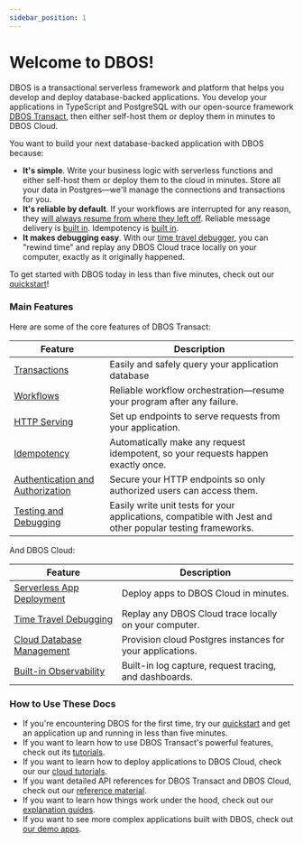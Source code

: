 ```yaml
---
sidebar_position: 1
---
```


# Welcome to DBOS!

DBOS is a transactional serverless framework and platform that helps you develop and deploy database-backed applications.
You develop your applications in TypeScript and PostgreSQL with our open-source framework [DBOS Transact](https://github.com/dbos-inc/dbos-ts), then either self-host them or deploy them in minutes to DBOS Cloud.

You want to build your next database-backed application with DBOS because:

- **It's simple**.  Write your business logic with serverless functions and either self-host them or deploy them to the cloud in minutes.  Store all your data in Postgres&#8212;we'll manage the connections and transactions for you.
- **It's reliable by default**.  If your workflows are interrupted for any reason, they [will always resume from where they left off](./tutorials/workflow-tutorial#reliability-guarantees).  Reliable message delivery is [built in](./tutorials/workflow-communication-tutorial#reliability-guarantees-1). Idempotency is [built in](./tutorials/idempotency-tutorial).
- **It makes debugging easy**.  With our [time travel debugger](./cloud-tutorials/timetravel-debugging.md), you can "rewind time" and replay any DBOS Cloud trace locally on your computer, exactly as it originally happened.

To get started with DBOS today in less than five minutes, check out our [quickstart](./getting-started/quickstart)!

### Main Features

Here are some of the core features of DBOS Transact:

| Feature                                                                       | Description
| ----------------------------------------------------------------------------- | ------------------------------------------------------------------------------------------------------------------------- |
| [Transactions](./tutorials/transaction-tutorial)                              | Easily and safely query your application database
| [Workflows](./tutorials/workflow-tutorial)                                    | Reliable workflow orchestration&#8212;resume your program after any failure.
| [HTTP Serving](./tutorials/http-serving-tutorial)                             | Set up endpoints to serve requests from your application.
| [Idempotency](./tutorials/idempotency-tutorial)                               | Automatically make any request idempotent, so your requests happen exactly once.
| [Authentication and Authorization](./tutorials/authentication-authorization)  | Secure your HTTP endpoints so only authorized users can access them.
| [Testing and Debugging](./tutorials/testing-tutorial)                         | Easily write unit tests for your applications, compatible with Jest and other popular testing frameworks.

And DBOS Cloud:

| Feature                                                                       | Description
| ----------------------------------------------------------------------------- | ------------------------------------------------------------------------------------------------------------------------- |
| [Serverless App Deployment](./cloud-tutorials/application-management.md)      | Deploy apps to DBOS Cloud in minutes.
| [Time Travel Debugging](./cloud-tutorials/timetravel-debugging.md)            | Replay any DBOS Cloud trace locally on your computer.
| [Cloud Database Management](./cloud-tutorials/database-management.md)         | Provision cloud Postgres instances for your applications.
| [Built-in Observability](./cloud-tutorials/monitoring-dashboard.md)           | Built-in log capture, request tracing, and dashboards.


### How to Use These Docs

- If you're encountering DBOS for the first time, try our [quickstart](./getting-started/quickstart) and get an application up and running in less than five minutes.
- If you want to learn how to use DBOS Transact's powerful features, check out its [tutorials](./category/dbos-transact-tutorials).
- If you want to learn how to deploy applications to DBOS Cloud, check our our [cloud tutorials](./category/dbos-cloud-tutorials).
- If you want detailed API references for DBOS Transact and DBOS Cloud, check out our [reference material](./category/reference).
- If you want to learn how things work under the hood, check out our [explanation guides](./category/concepts-and-explanations).
- If you want to see more complex applications built with DBOS, check out [our demo apps](./tutorials/demo-apps).
